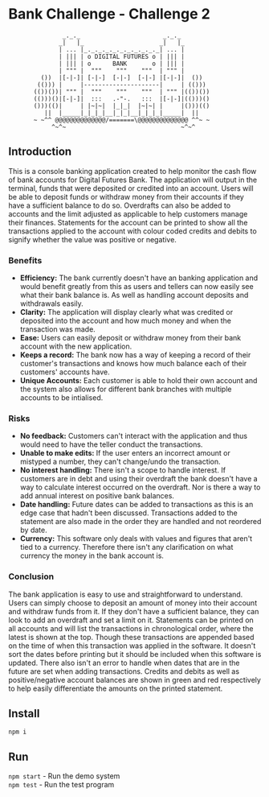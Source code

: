 # Bank Challenge - Challenge 2
```
               _._._                       _._._
              _|   |_                     _|   |_
              | ... |_._._._._._._._._._._| ... |
              | ||| | o DIGITAL FUTURES o | ||| |
              | ||| | o      BANK       o | ||| |
              | """ |  """    """    """  | """ |
         ())  |[-|-]| [-|-]  [-|-]  [-|-] |[-|-]|  ())
        (())) |     |---------------------|     | (()))
       (())())| """ |  """    """    """  | """ |(())())
       (()))()|[-|-]|  :::   .-"-.   :::  |[-|-]|(()))()
       ()))(()|     | |~|~|  |_|_|  |~|~| |     |()))(()
          ||  |_____|_|_|_|__|_|_|__|_|_|_|_____|  ||
       ~ ~^^ @@@@@@@@@@@@@@/=======\@@@@@@@@@@@@@@ ^^~ ~
            ^~^~                                ~^~^
```

## Introduction
This is a console banking application created to help monitor the cash flow of bank accounts for Digital Futures Bank. The application will output in the terminal, funds that were deposited or credited into an account. Users will be able to deposit funds or withdraw money from their accounts if they have a sufficient balance to do so.
Overdrafts can also be added to accounts and the limit adjusted as applicable to help customers manage their finances.
Statements for the account can be printed to show all the transactions applied to the account with colour coded credits and debits to signify whether the value was positive or negative.

### Benefits
* **Efficiency:** The bank currently doesn't have an banking application and would benefit greatly from this as users and tellers can now easily see what their bank balance is. As well as handling account deposits and withdrawals easily.
* **Clarity:** The application will display clearly what was credited or deposited into the account and how much money and when the transaction was made.
* **Ease:** Users can easily deposit or withdraw money from their bank account with the new application.
* **Keeps a record:** The bank now has a way of keeping a record of their customer's transactions and knows how much balance each of their customers' accounts have.
* **Unique Accounts:** Each customer is able to hold their own account and the system also allows for different bank branches with multiple accounts to be intialised.

### Risks
* **No feedback:** Customers can't interact with the application and thus would need to have the teller conduct the transactions.
* **Unable to make edits:** If the user enters an incorrect amount or mistyped a number, they can't change/undo the transaction.
* **No interest handling:** There isn't a scope to handle interest. If customers are in debt and using their overdraft the bank doesn't have a way to calculate interest occurred on the overdraft. Nor is there a way to add annual interest on positive bank balances.
* **Date handling:** Future dates can be added to transactions as this is an edge case that hadn't been discussed. Transactions added to the statement are also made in the order they are handled and not reordered by date.
* **Currency:** This software only deals with values and figures that aren't tied to a currency. Therefore there isn't any clarification on what currency the money in the bank account is.
  
### Conclusion
The bank application is easy to use and straightforward to understand. Users can simply choose to deposit an amount of money into their account and withdraw funds from it. If they don't have a sufficient balance, they can look to add an overdraft and set a limit on it.
Statements can be printed on all accounts and will list the transactions in chronological order, where the latest is shown at the top. Though these transactions are appended based on the time of when this transaction was applied in the software. It doesn't sort the dates before printing but it should be included when this software is updated. There also isn't an error to handle when dates that are in the future are set when adding transactions. 
Credits and debits as well as positive/negative account balances are shown in green and red respectively to help easily differentiate the amounts on the printed statement. 

## Install
`npm i`

## Run
`npm start` - Run the demo system\
`npm test` - Run the test program